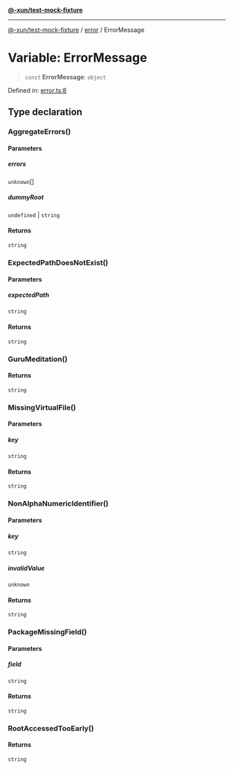 [**@-xun/test-mock-fixture**](../../README.md)

***

[@-xun/test-mock-fixture](../../README.md) / [error](../README.md) / ErrorMessage

# Variable: ErrorMessage

> `const` **ErrorMessage**: `object`

Defined in: [error.ts:8](https://github.com/Xunnamius/test-utils/blob/dbb834b908e8912c3a68cb58c5f6cf45d3aa53eb/packages/test-mock-fixture/src/error.ts#L8)

## Type declaration

### AggregateErrors()

#### Parameters

##### errors

`unknown`[]

##### dummyRoot

`undefined` | `string`

#### Returns

`string`

### ExpectedPathDoesNotExist()

#### Parameters

##### expectedPath

`string`

#### Returns

`string`

### GuruMeditation()

#### Returns

`string`

### MissingVirtualFile()

#### Parameters

##### key

`string`

#### Returns

`string`

### NonAlphaNumericIdentifier()

#### Parameters

##### key

`string`

##### invalidValue

`unknown`

#### Returns

`string`

### PackageMissingField()

#### Parameters

##### field

`string`

#### Returns

`string`

### RootAccessedTooEarly()

#### Returns

`string`
